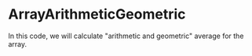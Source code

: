 # ArrayArithmeticGeometric
In this code, we will calculate "arithmetic and geometric" average for the array.
